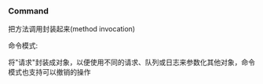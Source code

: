 ### Command

把方法调用封装起来(method invocation)

 命令模式:
 
 将"请求"封装成对象，以便使用不同的请求、队列或日志来参数化其他对象，命令模式也支持可以撤销的操作
 